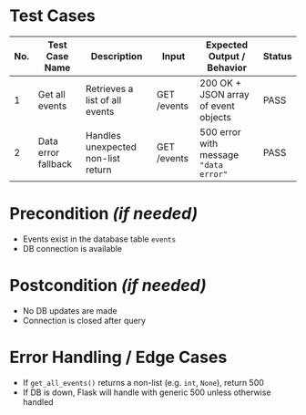 # Test Cases

| No. | Test Case Name          | Description                                 | Input       | Expected Output / Behavior                 | Status |
|-----|-------------------------|---------------------------------------------|-------------|--------------------------------------------|--------|
| 1   | Get all events          | Retrieves a list of all events              | GET /events | 200 OK + JSON array of event objects       | PASS   |
| 2   | Data error fallback     | Handles unexpected non-list return          | GET /events | 500 error with message `"data error"`      | PASS   |


# Precondition *(if needed)*

- Events exist in the database table `events`
- DB connection is available


# Postcondition *(if needed)*

- No DB updates are made
- Connection is closed after query


# Error Handling / Edge Cases

- If `get_all_events()` returns a non-list (e.g. `int`, `None`), return 500
- If DB is down, Flask will handle with generic 500 unless otherwise handled